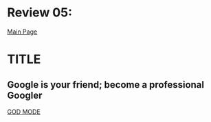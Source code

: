 # Review 05: 

[Main Page](https://averion305.github.io/reading-notes/)

# TITLE



## Google is your friend; become a  professional Googler

[GOD MODE](https://google.com/)
